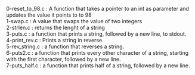 0-reset_to_98.c : A function that takes a pointer to an int as parameter and updates the value it points to to 98 <br/>
1-swap.c : A value that swaps the value of two integers <br/>
2-strlen.c : returns the lenght of a string <br/>
3-puts.c : a function that prints a string, followed by a new line, to stdout. <br/>
4-print_rev.c : Prints a string in reverse <br/>
5-rev_string.c : a function that reverses a string. <br/>
6-puts2.c : a function that prints every other character of a string, starting with the first character, followed by a new line. <br/>
7-puts_half.c : a function that prints half of a string, followed by a new line. <br/>
